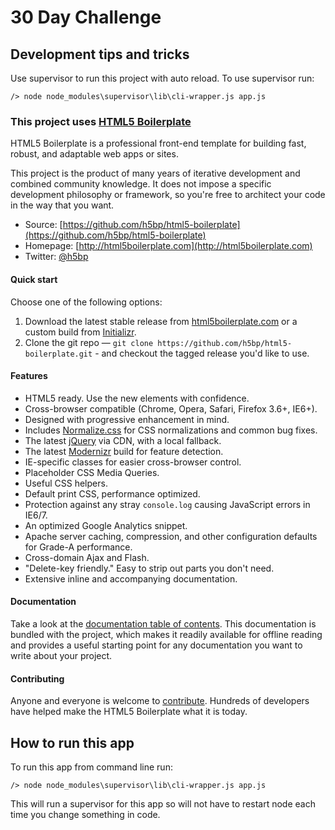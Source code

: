 # 30 Day Challenge

## Development tips and tricks

Use supervisor to run this project with auto reload. To use supervisor run:

	/> node node_modules\supervisor\lib\cli-wrapper.js app.js

### This project uses [HTML5 Boilerplate](http://html5boilerplate.com)

HTML5 Boilerplate is a professional front-end template for building fast,
robust, and adaptable web apps or sites.

This project is the product of many years of iterative development and combined
community knowledge. It does not impose a specific development philosophy or
framework, so you're free to architect your code in the way that you want.

* Source: [https://github.com/h5bp/html5-boilerplate](https://github.com/h5bp/html5-boilerplate)
* Homepage: [http://html5boilerplate.com](http://html5boilerplate.com)
* Twitter: [@h5bp](http://twitter.com/h5bp)

#### Quick start

Choose one of the following options:

1. Download the latest stable release from
   [html5boilerplate.com](http://html5boilerplate.com/) or a custom build from
   [Initializr](http://www.initializr.com).
2. Clone the git repo — `git clone
   https://github.com/h5bp/html5-boilerplate.git` - and checkout the tagged
   release you'd like to use.

#### Features

* HTML5 ready. Use the new elements with confidence.
* Cross-browser compatible (Chrome, Opera, Safari, Firefox 3.6+, IE6+).
* Designed with progressive enhancement in mind.
* Includes [Normalize.css](http://necolas.github.com/normalize.css/) for CSS
  normalizations and common bug fixes.
* The latest [jQuery](http://jquery.com/) via CDN, with a local fallback.
* The latest [Modernizr](http://modernizr.com/) build for feature detection.
* IE-specific classes for easier cross-browser control.
* Placeholder CSS Media Queries.
* Useful CSS helpers.
* Default print CSS, performance optimized.
* Protection against any stray `console.log` causing JavaScript errors in
  IE6/7.
* An optimized Google Analytics snippet.
* Apache server caching, compression, and other configuration defaults for
  Grade-A performance.
* Cross-domain Ajax and Flash.
* "Delete-key friendly." Easy to strip out parts you don't need.
* Extensive inline and accompanying documentation.

#### Documentation

Take a look at the [documentation table of
contents](/h5bp/html5-boilerplate/blob/master/doc/README.md). This
documentation is bundled with the project, which makes it readily available for
offline reading and provides a useful starting point for any documentation
you want to write about your project.

#### Contributing

Anyone and everyone is welcome to
[contribute](/h5bp/html5-boilerplate/blob/master/doc/contribute.md). Hundreds
of developers have helped make the HTML5 Boilerplate what it is today.

## How to run this app

To run this app from command line run:

	/> node node_modules\supervisor\lib\cli-wrapper.js app.js

This will run a supervisor for this app so will not have to restart node each time you change something in code.
